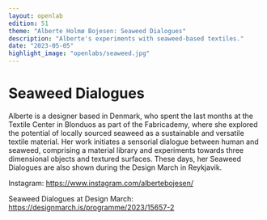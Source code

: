 ```yaml
---
layout: openlab
edition: 51
theme: "Alberte Holmø Bojesen: Seaweed Dialogues"
description: "Alberte's experiments with seaweed-based textiles."
date: "2023-05-05"
highlight_image: "openlabs/seaweed.jpg"
---
```


<script>
    import CaptionedImage from "../../components/Images/CaptionedImage.svelte"
</script>

<CaptionedImage
    src="openlabs/seaweed.jpg"
    alt="samples of a seaweed-based material."
    caption="Samples of Alberte's seaweed-based material"/>

# Seaweed Dialogues

Alberte is a designer based in Denmark, who spent the last months at the Textile Center in Blonduos as part of the Fabricademy, where she explored the potential of locally sourced seaweed as a sustainable and versatile textile material. Her work initiates a sensorial dialogue between human and seaweed, comprising a material library and experiments towards three dimensional objects and textured surfaces. These days, her Seaweed Dialogues are also shown during the Design March in Reykjavik.

Instagram: https://www.instagram.com/albertebojesen/

Seaweed Dialogues at Design March: https://designmarch.is/programme/2023/15657-2

<CaptionedImage
    src="openlabs/seaweeddialogues.jpeg"
    alt="samples of a seaweed-based material."
    caption=""/>

<CaptionedImage
    src="openlabs/seaweeddialogues_2.jpeg"
    alt="samples of a seaweed-based material."
    caption=""/>



